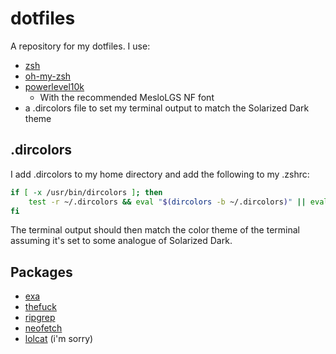 # dotfiles

A repository for my dotfiles. I use:

- [zsh](zsh.org)
- [oh-my-zsh](https://ohmyz.sh/)
- [powerlevel10k](https://github.com/romkatv/powerlevel10k)
  - With the recommended MesloLGS NF font
- a .dircolors file to set my terminal output to match the Solarized Dark theme

## .dircolors

I add .dircolors to my home directory and add the following to my .zshrc:

```zsh
if [ -x /usr/bin/dircolors ]; then
	test -r ~/.dircolors && eval "$(dircolors -b ~/.dircolors)" || eval "$(dircolors -b)"
fi
```

The terminal output should then match the color theme of the terminal assuming it's set to some analogue of Solarized Dark.

## Packages

- [exa](https://github.com/ogham/exa)
- [thefuck](https://github.com/nvbn/thefuck)
- [ripgrep](https://github.com/BurntSushi/ripgrep)
- [neofetch](https://github.com/dylanaraps/neofetch)
- [lolcat](https://github.com/busyloop/lolcat) (i'm sorry)
